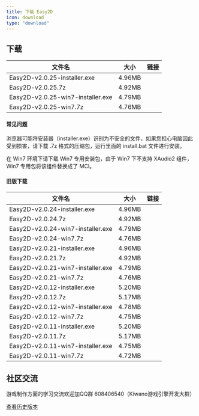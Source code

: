 ```yaml
---
title: 下载 Easy2D
icon: download
type: "download"
---
```


## 下载

| 文件名                  |   大小   |   链接   |
| ---------------------- |:-------:|:--------:|
| Easy2D-v2.0.25-installer.exe | 4.96MB   | [<i class="download icon"></i>](https://easy2d-bucket.oss-cn-hangzhou.aliyuncs.com/release/easy2d-v2.0.25-installer.exe) |
| Easy2D-v2.0.25.7z  | 4.92MB   | [<i class="download icon"></i>](https://easy2d-bucket.oss-cn-hangzhou.aliyuncs.com/release/easy2d-v2.0.25.7z) |
| Easy2D-v2.0.25-win7-installer.exe | 4.79MB   | [<i class="download icon"></i>](https://easy2d-bucket.oss-cn-hangzhou.aliyuncs.com/release/easy2d-v2.0.25-win7-installer.exe) |
| Easy2D-v2.0.25-win7.7z  | 4.76MB   | [<i class="download icon"></i>](https://easy2d-bucket.oss-cn-hangzhou.aliyuncs.com/release/easy2d-v2.0.25-win7.7z) |

#### 常见问题

浏览器可能将安装器（installer.exe）识别为不安全的文件，如果您担心电脑因此受到损害，请下载 .7z 格式的压缩包，运行里面的 install.bat 文件进行安装。

在 Win7 环境下请下载 Win7 专用安装包，由于 Win7 下不支持 XAudio2 组件，Win7 专用包将该组件替换成了 MCI。

#### 旧版下载

| 文件名                  |   大小   |   链接   |
| ----------------------- |:--------:|:--------:|
| Easy2D-v2.0.24-installer.exe | 4.96MB   | [<i class="download icon"></i>](https://easy2d-bucket.oss-cn-hangzhou.aliyuncs.com/release/easy2d-v2.0.24-installer.exe) |
| Easy2D-v2.0.24.7z  | 4.92MB   | [<i class="download icon"></i>](https://easy2d-bucket.oss-cn-hangzhou.aliyuncs.com/release/easy2d-v2.0.24.7z) |
| Easy2D-v2.0.24-win7-installer.exe | 4.79MB   | [<i class="download icon"></i>](https://easy2d-bucket.oss-cn-hangzhou.aliyuncs.com/release/easy2d-v2.0.24-win7-installer.exe) |
| Easy2D-v2.0.24-win7.7z  | 4.76MB   | [<i class="download icon"></i>](https://easy2d-bucket.oss-cn-hangzhou.aliyuncs.com/release/easy2d-v2.0.24-win7.7z) |
| Easy2D-v2.0.21-installer.exe | 4.96MB   | [<i class="download icon"></i>](https://easy2d-bucket.oss-cn-hangzhou.aliyuncs.com/release/easy2d-v2.0.21-installer.exe) |
| Easy2D-v2.0.21.7z  | 4.92MB   | [<i class="download icon"></i>](https://easy2d-bucket.oss-cn-hangzhou.aliyuncs.com/release/easy2d-v2.0.21.7z) |
| Easy2D-v2.0.21-win7-installer.exe | 4.79MB   | [<i class="download icon"></i>](https://easy2d-bucket.oss-cn-hangzhou.aliyuncs.com/release/easy2d-v2.0.21-win7-installer.exe) |
| Easy2D-v2.0.21-win7.7z  | 4.76MB   | [<i class="download icon"></i>](https://easy2d-bucket.oss-cn-hangzhou.aliyuncs.com/release/easy2d-v2.0.21-win7.7z) |
| Easy2D-v2.0.12-installer.exe | 5.20MB   | [<i class="download icon"></i>](https://easy2d-bucket.oss-cn-hangzhou.aliyuncs.com/release/easy2d-v2.0.12-installer.exe) |
| Easy2D-v2.0.12.7z  | 5.17MB   | [<i class="download icon"></i>](https://easy2d-bucket.oss-cn-hangzhou.aliyuncs.com/release/easy2d-v2.0.12.7z) |
| Easy2D-v2.0.12-win7-installer.exe | 4.78MB   | [<i class="download icon"></i>](https://easy2d-bucket.oss-cn-hangzhou.aliyuncs.com/release/easy2d-v2.0.12-win7-installer.exe) |
| Easy2D-v2.0.12-win7.7z  | 4.75MB   | [<i class="download icon"></i>](https://easy2d-bucket.oss-cn-hangzhou.aliyuncs.com/release/easy2d-v2.0.12-win7.7z) |
| Easy2D-v2.0.11-installer.exe | 5.20MB   | [<i class="download icon"></i>](https://easy2d-bucket.oss-cn-hangzhou.aliyuncs.com/release/easy2d-v2.0.11-installer.exe) |
| Easy2D-v2.0.11.7z  | 5.17MB   | [<i class="download icon"></i>](https://easy2d-bucket.oss-cn-hangzhou.aliyuncs.com/release/easy2d-v2.0.11.7z) |
| Easy2D-v2.0.11-win7-installer.exe | 4.75MB   | [<i class="download icon"></i>](https://easy2d-bucket.oss-cn-hangzhou.aliyuncs.com/release/easy2d-v2.0.11-win7-installer.exe) |
| Easy2D-v2.0.11-win7.7z  | 4.72MB   | [<i class="download icon"></i>](https://easy2d-bucket.oss-cn-hangzhou.aliyuncs.com/release/easy2d-v2.0.11-win7.7z) |

## 社区交流

游戏制作方面的学习交流欢迎加QQ群 608406540（Kiwano游戏引擎开发大群）

<a class="ui button" href="/history">查看历史版本</a>